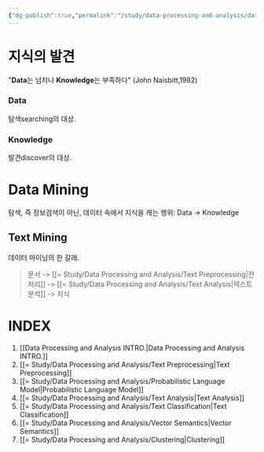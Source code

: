 ```yaml
---
{"dg-publish":true,"permalink":"/study/data-processing-and-analysis/data-processing-and-analysis-intro/","created":"2023-12-26T19:47:04.000+09:00","updated":"2025-01-14T15:33:44.000+09:00"}
---
```



# 지식의 발견
"**Data**는 넘치나 **Knowledge**는 부족하다" (John Naisbitt,1982)

### Data
탐색searching의 대상.
### Knowledge
발견discover의 대상.

# Data Mining
탐색, 즉 정보검색이 아닌, 데이터 속에서 지식을 캐는 행위: Data -> Knowledge

## Text Mining
데이터 마이닝의 한 갈래.

>문서 -> [[= Study/Data Processing and Analysis/Text Preprocessing\|전처리]] -> [[= Study/Data Processing and Analysis/Text Analysis\|텍스트 분석]] -> 지식


# INDEX
1. [[Data Processing and Analysis INTRO.\|Data Processing and Analysis INTRO.]]
2. [[= Study/Data Processing and Analysis/Text Preprocessing\|Text Preprocessing]]
3. [[= Study/Data Processing and Analysis/Probabilistic Language Model\|Probabilistic Language Model]]
4. [[= Study/Data Processing and Analysis/Text Analysis\|Text Analysis]]
5. [[= Study/Data Processing and Analysis/Text Classification\|Text Classification]]
6. [[= Study/Data Processing and Analysis/Vector Semantics\|Vector Semantics]]
7. [[= Study/Data Processing and Analysis/Clustering\|Clustering]]
